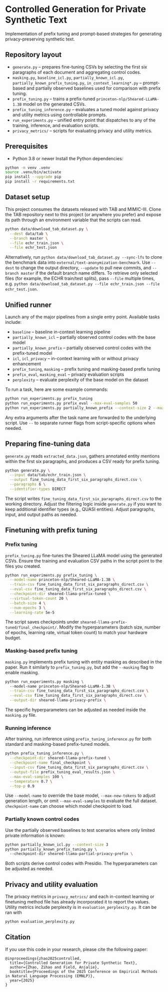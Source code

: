 # Controlled Generation for Private Synthetic Text

Implementation of prefix tuning and prompt-based strategies for generating privacy-preserving synthetic text.


## Repository layout
- `generate.py` – prepares fine-tuning CSVs by selecting the first six paragraphs of each document and aggregating control codes.
- `masking.py`, `baseline_icl.py`, `partially_known_icl.py`, `partially_known_prefix_tuning.py`, `in_context_learning*.py` – prompt-based and partially observed baselines used for comparison with prefix tuning.
- `prefix_tuning.py` – trains a prefix-tuned `princeton-nlp/Sheared-LLaMA-1.3B` model on the generated CSVs.
- `prefix_tuning_inference.py` – evaluates a tuned model against privacy and utility metrics using controllable prompts.
- `run_experiments.py` – unified entry point that dispatches to any of the training, inference, and evaluation scripts.
- `privacy_metrics/` – scripts for evaluating privacy and utility metrics.

## Prerequisites
- Python 3.8 or newer 
Install the Python dependencies:

```bash
python -m venv .venv
source .venv/bin/activate 
pip install --upgrade pip
pip install -r requirements.txt
```

## Dataset setup
This project consumes the datasets released with TAB and MIMIC-III. Clone the TAB repository next to this project (or anywhere you prefer) and expose its path through an environment variable that the scripts can read.

```bash
python data/download_tab_dataset.py \
  --dest data/tab \
  --branch master \
  --file echr_train.json \
  --file echr_test.json
```

Alternatively, run `python data/download_tab_dataset.py --sync-lfs` to clone the benchmark data into `external/text-anonymization-benchmark`. Use `--dest` to change the output directory, `--update` to pull new commits, and `--branch master` if the default branch name differs. To retrieve only selected files (for example, the ECHR train/test splits), pass `--file` multiple times, e.g. `python data/download_tab_dataset.py --file echr_train.json --file echr_test.json`.


## Unified runner
Launch any of the major pipelines from a single entry point. Available tasks include:

- `baseline` – baseline in-context learning pipeline
- `partially_known_icl` – partially observed control codes with the base model
- `partially_known_prefix` – partially observed control codes with the prefix-tuned model
- `icl`, `icl_privacy` – in-context learning with or without privacy enhancement
- `prefix_tuning`, `masking` – prefix tuning and masking-based prefix tuning
- `prefix_eval`, `masking_eval` – privacy evaluation scripts
- `perplexity` – evaluate perplexity of the base model on the dataset

To run a task, here are some example commands:
```bash
python run_experiments.py prefix_tuning
python run_experiments.py prefix_eval --max-eval-samples 50
python run_experiments.py partially_known_prefix --context-size 2 --max-rows 60
```

Any extra arguments after the task name are forwarded to the underlying script. Use `--` to separate runner flags from script-specific options when needed.

## Preparing fine-tuning data
`generate.py` reads `extracted_data.json`, gathers annotated entity mentions within the first six paragraphs, and produces a CSV ready for prefix tuning.

```bash
python generate.py \
  --input data/tab/echr_train.json \
  --output fine_tuning_data_first_six_paragraphs_direct.csv \
  --paragraphs 6 \
  --identifier-types DIRECT
```
The script writes `fine_tuning_data_first_six_paragraphs_direct.csv` to the working directory. Adjust the filtering logic inside `generate.py` if you want to keep additional identifier types (e.g., QUASI entities).
Adjust paragraphs, input, and output paths as needed.

## Finetuning with prefix tuning

### Prefix tuning
`prefix_tuning.py` fine-tunes the Sheared LLaMA model using the generated CSVs. Ensure the training and evaluation CSV paths in the script point to the files you created.

```bash
python run_experiments.py prefix_tuning \
  --model-name princeton-nlp/Sheared-LLaMA-1.3B \
  --train-csv fine_tuning_data_first_six_paragraphs_direct.csv \
  --eval-csv fine_tuning_data_first_six_paragraphs_direct.csv \
  --checkpoint-dir sheared-llama-prefix-tuned \
  --virtual-token-count 20 \
  --batch-size 4 \
  --num-epochs 3 \
  --learning-rate 5e-5
```
The script saves checkpoints under `sheared-llama-prefix-tuned/final_checkpoint/`. Modify the hyperparameters (batch size, number of epochs, learning rate, virtual token count) to match your hardware budget.

### Masking-based prefix tuning
`masking.py` implements prefix tuning with entity masking as described in the paper. Run it similarly to `prefix_tuning.py`, but add the `--masking` flag to enable masking.

```bash
python run_experiments.py masking \ 
  --model-name princeton-nlp/Sheared-LLaMA-1.3B \
  --train-csv fine_tuning_data_first_six_paragraphs_direct.csv \
  --eval-csv fine_tuning_data_first_six_paragraphs_direct.csv \
  --output-dir sheared-llama-privacy-prefix \
```
The specific hyperparameters can be adjusted as needed inside the `masking.py` file.

### Running inference
After training, run inference using `prefix_tuning_inference.py` for both standard and masking-based prefix-tuned models.

```bash
python prefix_tuning_inference.py \
  --checkpoint-dir sheared-llama-prefix-tuned \
  --checkpoint-name final_checkpoint \
  --input-csv fine_tuning_data_first_six_paragraphs_direct.csv \
  --output-file prefix_tuning_eval_results.json \
  --max-eval-samples 100 \
  --temperature 0.7 \
  --top-p 0.9
```

Use `--model-name` to override the base model, `--max-new-tokens` to adjust generation length, or omit `--max-eval-samples` to evaluate the full dataset. `checkpoint-name` can choose which model checkpoint to load.

### Partially known control codes
Use the partially observed baselines to test scenarios where only limited private information is known:

```bash
python partially_known_icl.py --context-size 3
python partially_known_prefix_tuning.py \ 
  --checkpoint-dir sheared-llama-partial-privacy-prefix \
```

Both scripts derive control codes with Presidio. The hyperparameters can be adjusted as needed.

## Privacy and utility evaluation
The privacy metrics in `privacy_metrics/` and each in-context learning or finetuning method file has already incorporated it to report the values. Utility metrics include perplexity is in `evaluation_perplexity.py`. It can be ran with
```bash
python evaluation_perplexity.py 
```     

## Citation
If you use this code in your research, please cite the following paper:

```
@inproceedings{zhao2025controlled,
  title={Controlled Generation for Private Synthetic Text},
  author={Zhao, Zihao and Field, Anjalie},
  booktitle={Proceedings of the 2025 Conference on Empirical Methods in Natural Language Processing (EMNLP)},
  year={2025}
}
``` 


